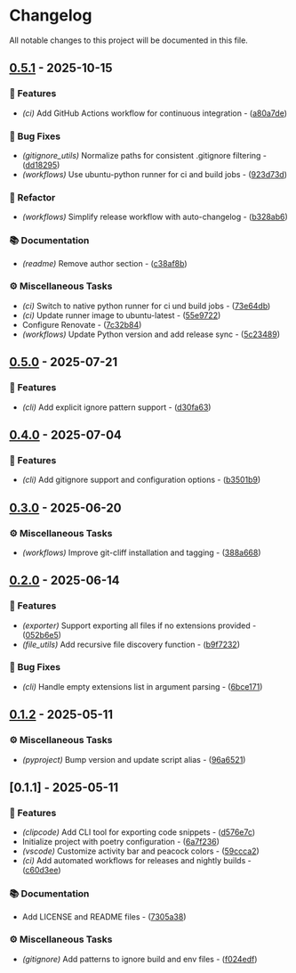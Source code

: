 # Changelog

All notable changes to this project will be documented in this file.

## [0.5.1](https://git.0xmax42.io/maxp/clipcode/compare/v0.5.0..v0.5.1) - 2025-10-15

### 🚀 Features

- *(ci)* Add GitHub Actions workflow for continuous integration - ([a80a7de](https://git.0xmax42.io/maxp/clipcode/commit/a80a7dea3ee398fdee2a4e6af09356e22764c432))

### 🐛 Bug Fixes

- *(gitignore_utils)* Normalize paths for consistent .gitignore filtering - ([dd18295](https://git.0xmax42.io/maxp/clipcode/commit/dd18295f6ac21c5c423b9bacfaa8da4e5b15ddf2))
- *(workflows)* Use ubuntu-python runner for ci and build jobs - ([923d73d](https://git.0xmax42.io/maxp/clipcode/commit/923d73d566fd85d465731d3b080534dd8f602236))

### 🚜 Refactor

- *(workflows)* Simplify release workflow with auto-changelog - ([b328ab6](https://git.0xmax42.io/maxp/clipcode/commit/b328ab669f38d8143655ce19209a70dd74523ae0))

### 📚 Documentation

- *(readme)* Remove author section - ([c38af8b](https://git.0xmax42.io/maxp/clipcode/commit/c38af8ba05138f4177188718dfab65b7ff2f5159))

### ⚙️ Miscellaneous Tasks

- *(ci)* Switch to native python runner for ci und build jobs - ([73e64db](https://git.0xmax42.io/maxp/clipcode/commit/73e64db3357d982ea1c00898b6873f688f12fcb5))
- *(ci)* Update runner image to ubuntu-latest - ([55e9722](https://git.0xmax42.io/maxp/clipcode/commit/55e97225cfc4a8170dff9dcaad3118f7ac5fe8e2))
- Configure Renovate - ([7c32b84](https://git.0xmax42.io/maxp/clipcode/commit/7c32b8480a0158ff908298046a91033055044f76))
- *(workflows)* Update Python version and add release sync - ([5c23489](https://git.0xmax42.io/maxp/clipcode/commit/5c234896b83b3dac19ca38fdfe36510b00cd01e0))

## [0.5.0](https://git.0xmax42.io/maxp/clipcode/compare/v0.4.0..v0.5.0) - 2025-07-21

### 🚀 Features

- *(cli)* Add explicit ignore pattern support - ([d30fa63](https://git.0xmax42.io/maxp/clipcode/commit/d30fa63675a12f33c88f4c88e78590ab7183b0f9))

## [0.4.0](https://git.0xmax42.io/maxp/clipcode/compare/v0.3.0..v0.4.0) - 2025-07-04

### 🚀 Features

- *(cli)* Add gitignore support and configuration options - ([b3501b9](https://git.0xmax42.io/maxp/clipcode/commit/b3501b9a13046008a8c21d6217ecaa60546d76ab))

## [0.3.0](https://git.0xmax42.io/maxp/clipcode/compare/v0.2.0..v0.3.0) - 2025-06-20

### ⚙️ Miscellaneous Tasks

- *(workflows)* Improve git-cliff installation and tagging - ([388a668](https://git.0xmax42.io/maxp/clipcode/commit/388a66871d826fca2b36ad2b3382d3a3d346a042))

## [0.2.0](https://git.0xmax42.io/maxp/clipcode/compare/v0.1.2..v0.2.0) - 2025-06-14

### 🚀 Features

- *(exporter)* Support exporting all files if no extensions provided - ([052b6e5](https://git.0xmax42.io/maxp/clipcode/commit/052b6e5af8fd30621f82e7475ee56d8dbfcd0821))
- *(file_utils)* Add recursive file discovery function - ([b9f7232](https://git.0xmax42.io/maxp/clipcode/commit/b9f723299c2c0f068dcdbda0949452a05fea8cc6))

### 🐛 Bug Fixes

- *(cli)* Handle empty extensions list in argument parsing - ([6bce171](https://git.0xmax42.io/maxp/clipcode/commit/6bce1711ec942008ed9a61e85b847c9fe3e362cf))

## [0.1.2](https://git.0xmax42.io/maxp/clipcode/compare/v0.1.1..v0.1.2) - 2025-05-11

### ⚙️ Miscellaneous Tasks

- *(pyproject)* Bump version and update script alias - ([96a6521](https://git.0xmax42.io/maxp/clipcode/commit/96a6521e083af4fa3a875f67f6d4a014e8066bbe))

## [0.1.1] - 2025-05-11

### 🚀 Features

- *(clipcode)* Add CLI tool for exporting code snippets - ([d576e7c](https://git.0xmax42.io/maxp/clipcode/commit/d576e7c060ddb15aa6418bf54ae70fcc96ee9475))
- Initialize project with poetry configuration - ([6a7f236](https://git.0xmax42.io/maxp/clipcode/commit/6a7f236e528c305ee0201de7f78fe8cc8290b785))
- *(vscode)* Customize activity bar and peacock colors - ([59ccca2](https://git.0xmax42.io/maxp/clipcode/commit/59ccca2ed8e19fe6cf8336b1d709d81eb171d150))
- *(ci)* Add automated workflows for releases and nightly builds - ([c60d3ee](https://git.0xmax42.io/maxp/clipcode/commit/c60d3eecc614f5ffb8721e975ced6293f6bfbffd))

### 📚 Documentation

- Add LICENSE and README files - ([7305a38](https://git.0xmax42.io/maxp/clipcode/commit/7305a386b112ff5abcf58cc22589a21e75617879))

### ⚙️ Miscellaneous Tasks

- *(gitignore)* Add patterns to ignore build and env files - ([f024edf](https://git.0xmax42.io/maxp/clipcode/commit/f024edf5d74ec6fc871a18861baccf2a6a0ba97c))


